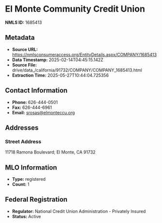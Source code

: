 # El Monte Community Credit Union

**NMLS ID:** 1685413

## Metadata
- **Source URL:** https://nmlsconsumeraccess.org/EntityDetails.aspx/COMPANY/1685413
- **Data Timestamp:** 2025-02-14T04:45:15.142Z
- **Source File:** drive/data_/california/91732/COMPANY/COMPANY_1685413.html
- **Extraction Time:** 2025-05-27T10:44:04.725356

## Contact Information
- **Phone:** 626-444-0501
- **Fax:** 626-444-6961
- **Email:** srosas@elmonteccu.org

## Addresses
### Street Address
11718 Ramona Boulevard; El Monte, CA 91732

## MLO Information
- **Type:** registered
- **Count:** 1

## Federal Registration
- **Regulator:** National Credit Union Administration - Privately Insured
- **Status:** Active
